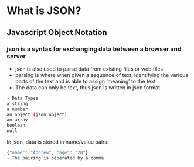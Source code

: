 # What is JSON?
## Javascript Object Notation 

### json is a syntax for exchanging data between a browser and server

- json is also used to parse data from existing files or web files
- parsing is where when given a sequence of text, identifying the various parts of the text and is able to assign ‘meaning’ to the text
- The data can only be text, thus json is written in json format
``` bash
- Data Types
a string
a number
an object (json object)
an array
boolean
null

```
In json, data is stored in name/value pairs:

``` bash
{"name": "Andrew", "age": "20"}
- The pairing is seperated by a comma
```